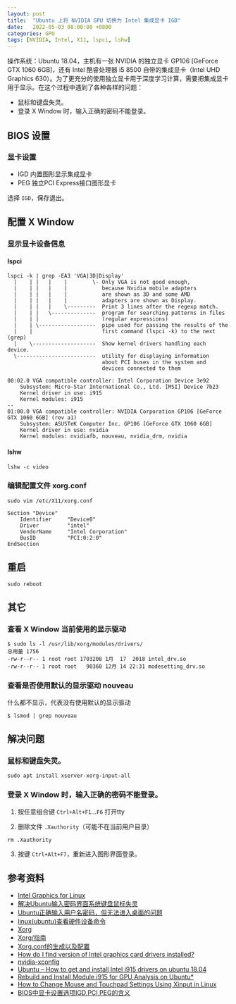```yaml
---
layout: post
title:  "Ubuntu 上将 NVIDIA GPU 切换为 Intel 集成显卡 IGD"
date:   2022-05-03 08:00:00 +0800
categories: GPU
tags: [NVIDIA, Intel, X11, lspci, lshw]
---
```


操作系统：Ubuntu 18.04，主机有一张 NVIDIA 的独立显卡 GP106 [GeForce GTX 1060 6GB]，还有 Intel 酷睿处理器 i5 8500 自带的集成显卡（Intel UHD Graphics 630）。为了更充分的使用独立显卡用于深度学习计算，需要把集成显卡用于显示。在这个过程中遇到了各种各样的问题：
* 鼠标和键盘失灵。
* 登录 X Window 时，输入正确的密码不能登录。

## BIOS 设置
### 显卡设置
* IGD 内置图形显示集成显卡
* PEG 独立PCI Express接口图形显卡

选择 ```IGD```，保存退出。

## 配置 X Window
### 显示显卡设备信息
#### lspci
```shell
lspci -k | grep -EA3 'VGA|3D|Display'
  |    | |   |    |        \- Only VGA is not good enough,
  |    | |   |    |           because Nvidia mobile adapters
  |    | |   |    |           are shown as 3D and some AMD
  |    | |   |    |           adapters are shown as Display.
  |    | |   |    \---------  Print 3 lines after the regexp match.
  |    | |   \--------------  program for searching patterns in files
  |    | |                    (regular expressions)
  |    | \------------------  pipe used for passing the results of the
  |    |                      first command (lspci -k) to the next (grep)
  |    \--------------------  Show kernel drivers handling each device.
  \-------------------------  utility for displaying information
                              about PCI buses in the system and 
                              devices connected to them
```

```
00:02.0 VGA compatible controller: Intel Corporation Device 3e92
	Subsystem: Micro-Star International Co., Ltd. [MSI] Device 7b23
	Kernel driver in use: i915
	Kernel modules: i915
--
01:00.0 VGA compatible controller: NVIDIA Corporation GP106 [GeForce GTX 1060 6GB] (rev a1)
	Subsystem: ASUSTeK Computer Inc. GP106 [GeForce GTX 1060 6GB]
	Kernel driver in use: nvidia
	Kernel modules: nvidiafb, nouveau, nvidia_drm, nvidia
```

#### lshw
```shell
lshw -c video
```

### 编辑配置文件 xorg.conf
```shell
sudo vim /etc/X11/xorg.conf
```

```
Section "Device"
    Identifier     "Device0"
    Driver         "intel"
    VendorName     "Intel Corporation"
    BusID          "PCI:0:2:0"
EndSection
```

## 重启
```shell
sudo reboot
```

## 其它
### 查看 X Window 当前使用的显示驱动
```shell
$ sudo ls -l /usr/lib/xorg/modules/drivers/
总用量 1756
-rw-r--r-- 1 root root 1703208 1月  17  2018 intel_drv.so
-rw-r--r-- 1 root root   90360 12月 14 22:31 modesetting_drv.so
```

### 查看是否使用默认的显示驱动 nouveau
什么都不显示，代表没有使用默认的显示驱动
```shell
$ lsmod | grep nouveau
```

## 解决问题
### 鼠标和键盘失灵。
```shell
sudo apt install xserver-xorg-input-all
```

### 登录 X Window 时，输入正确的密码不能登录。
1. 按任意组合键 ```Ctrl+Alt+F1```...```F6``` 打开tty

2. 删除文件 ```.Xauthority```（可能不在当前用户目录）
```shell
rm .Xauthority
```

3. 按键 ```Ctrl+Alt+F7```，重新进入图形界面登录。

## 参考资料
* [Intel Graphics for Linux](https://01.org/linuxgraphics)
* [解决Ubuntu输入密码界面系统键盘鼠标失灵](https://blog.csdn.net/To_be_little/article/details/124509655)
* [Ubuntu正确输入用户名密码，但无法进入桌面的问题](https://www.jianshu.com/p/ebf44c9db85e)
* [linux(ubuntu)查看硬件设备命令](https://blog.csdn.net/jiangph1001/article/details/80090564)
* [Xorg](https://wiki.archlinux.org/title/Xorg)
* [Xorg/指南](https://wiki.gentoo.org/wiki/Xorg/Guide/zh-cn)
* [Xorg.conf的生成以及配置](https://blog.csdn.net/zhang19900822/article/details/21973521)
* [How do I find version of Intel graphics card drivers installed?](https://askubuntu.com/questions/1163390/how-do-i-find-version-of-intel-graphics-card-drivers-installed)
* [nvidia-xconfig](https://manpages.ubuntu.com/manpages/bionic/man1/alt-nvidia-384-xconfig.1.html)
* [Ubuntu – How to get and install Intel i915 drivers on ubuntu 18.04](https://itectec.com/ubuntu/ubuntu-how-to-get-and-install-intel-i915-drivers-on-ubuntu-18-04/)
* [Rebuild and Install Module i915 for GPU Analysis on Ubuntu*](https://www.intel.com/content/www/us/en/develop/documentation/vtune-help/top/installation/set-up-system-for-gpu-analysis/rebuild-and-install-i915-module-ubuntu.html)
* [How to Change Mouse and Touchpad Settings Using Xinput in Linux](https://linuxhint.com/change_mouse_touchpad_settings_xinput_linux/)
* [BIOS中显卡设置选项IGD,PCI,PEG的含义](https://iknow.lenovo.com.cn/detail/dc_091427.html)
